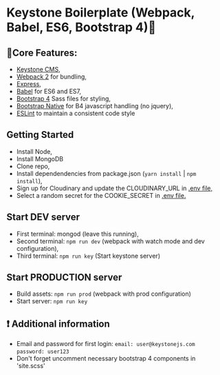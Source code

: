 

# Keystone Boilerplate (Webpack, Babel, ES6, Bootstrap 4):key: 

## :wrench:Core Features:    
* <a href="https://github.com/keystonejs/keystone">Keystone CMS</a>,
* <a href="https://github.com/webpack">Webpack 2</a> for bundling,
* <a href="https://github.com/expressjs/express">Express</a>,
* <a href="https://github.com/babel/babel">Babel</a> for ES6 and ES7,
* <a href="https://github.com/twbs/bootstrap/tree/v4-dev">Bootstrap 4</a>  Sass files for styling,
* <a href="https://github.com/thednp/bootstrap.native">Bootstrap Native</a> for B4 javascript handling (no jquery), 
* <a href="https://github.com/eslint/eslint">ESLint</a> to maintain a consistent code style
 
## Getting Started
* Install Node,
* Install MongoDB
* Clone repo,
* Install dependendencies from package.json (`yarn install` | `npm install`),
* Sign up for Cloudinary and update the CLOUDINARY_URL in <a href="https://github.com/motdotla/dotenv">.env file,</a>
* Select a random secret for the COOKIE_SECRET in <a href="https://github.com/motdotla/dotenv">.env file.</a>

## Start DEV server  
* First terminal: mongod (leave this running),
* Second terminal: `npm run dev` (webpack with watch mode and dev configuration),
* Third terminal: `npm run key` (Start keystone server)

## Start PRODUCTION server
* Build assets: `npm run prod` (webpack with prod configuration) 
* Start server: `npm run key` 

## :heavy_exclamation_mark: Additional information
* Email and password for first login:
`email: user@keystonejs.com`
`password: user123`
* Don't forget uncomment necessary bootstrap 4 components in 'site.scss' 





